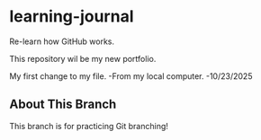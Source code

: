 # learning-journal
Re-learn how GitHub works.

This repository wil be my new portfolio.

My first change to my file. -From my local computer. -10/23/2025

## About This Branch
This branch is for practicing Git branching!